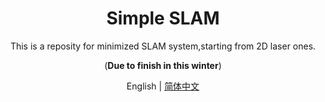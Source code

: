 # <div align="center">Simple SLAM</div>
<div align="center">
    This is a reposity for minimized SLAM system,starting from 2D laser ones.<br>

(**Due to finish in this winter**)

English | [简体中文](README_CN.md)

</div>
